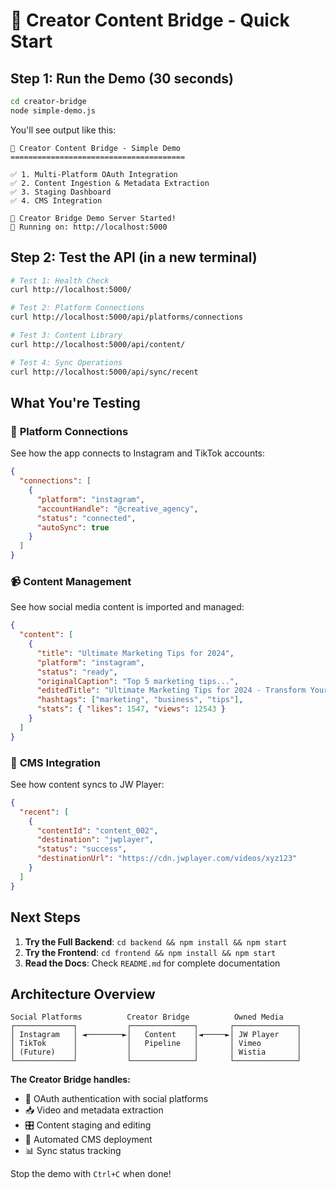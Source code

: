 # 🚀 Creator Content Bridge - Quick Start

## Step 1: Run the Demo (30 seconds)

```bash
cd creator-bridge
node simple-demo.js
```

You'll see output like this:
```
🌉 Creator Content Bridge - Simple Demo
=======================================

✅ 1. Multi-Platform OAuth Integration
✅ 2. Content Ingestion & Metadata Extraction  
✅ 3. Staging Dashboard
✅ 4. CMS Integration

🚀 Creator Bridge Demo Server Started!
📍 Running on: http://localhost:5000
```

## Step 2: Test the API (in a new terminal)

```bash
# Test 1: Health Check
curl http://localhost:5000/

# Test 2: Platform Connections
curl http://localhost:5000/api/platforms/connections

# Test 3: Content Library
curl http://localhost:5000/api/content/

# Test 4: Sync Operations
curl http://localhost:5000/api/sync/recent
```

## What You're Testing

### 🔗 **Platform Connections**
See how the app connects to Instagram and TikTok accounts:
```json
{
  "connections": [
    {
      "platform": "instagram",
      "accountHandle": "@creative_agency",
      "status": "connected",
      "autoSync": true
    }
  ]
}
```

### 📹 **Content Management**
See how social media content is imported and managed:
```json
{
  "content": [
    {
      "title": "Ultimate Marketing Tips for 2024",
      "platform": "instagram",
      "status": "ready",
      "originalCaption": "Top 5 marketing tips...",
      "editedTitle": "Ultimate Marketing Tips for 2024 - Transform Your Business",
      "hashtags": ["marketing", "business", "tips"],
      "stats": { "likes": 1547, "views": 12543 }
    }
  ]
}
```

### 🔄 **CMS Integration**
See how content syncs to JW Player:
```json
{
  "recent": [
    {
      "contentId": "content_002",
      "destination": "jwplayer", 
      "status": "success",
      "destinationUrl": "https://cdn.jwplayer.com/videos/xyz123"
    }
  ]
}
```

## Next Steps

1. **Try the Full Backend**: `cd backend && npm install && npm start`
2. **Try the Frontend**: `cd frontend && npm install && npm start`
3. **Read the Docs**: Check `README.md` for complete documentation

## Architecture Overview

```
Social Platforms          Creator Bridge          Owned Media
┌─────────────┐           ┌──────────────┐       ┌──────────────┐
│ Instagram   │ ◄────────►│   Content    │◄─────►│ JW Player    │
│ TikTok      │           │   Pipeline   │       │ Vimeo        │
│ (Future)    │           │              │       │ Wistia       │
└─────────────┘           └──────────────┘       └──────────────┘
```

**The Creator Bridge handles:**
- 🔐 OAuth authentication with social platforms
- 📥 Video and metadata extraction  
- 🎛️ Content staging and editing
- 🚀 Automated CMS deployment
- 📊 Sync status tracking

Stop the demo with `Ctrl+C` when done!
